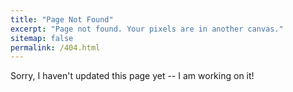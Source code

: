 ```yaml
---
title: "Page Not Found"
excerpt: "Page not found. Your pixels are in another canvas."
sitemap: false
permalink: /404.html
---
```


Sorry, I haven't updated this page yet -- I am working on it!

<script type="text/javascript">
  var GOOG_FIXURL_LANG = 'en';
  var GOOG_FIXURL_SITE = '{{ site.url }}'
</script>
<script type="text/javascript"
  src="//linkhelp.clients.google.com/tbproxy/lh/wm/fixurl.js">
</script>
